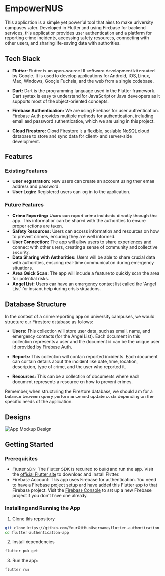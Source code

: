 # EmpowerNUS

This application is a simple yet powerful tool that aims to make university campuses safer. Developed in Flutter and using Firebase for backend services, this application provides user authentication and a platform for reporting crime incidents, accessing safety resources, connecting with other users, and sharing life-saving data with authorities. 

## Tech Stack

- **Flutter:** Flutter is an open-source UI software development kit created by Google. It is used to develop applications for Android, iOS, Linux, Mac, Windows, Google Fuchsia, and the web from a single codebase.
  
- **Dart:** Dart is the programming language used in the Flutter framework. Dart syntax is easy to understand for JavaScript or Java developers as it supports most of the object-oriented concepts.

- **Firebase Authentication:** We are using Firebase for user authentication. Firebase Auth provides multiple methods for authentication, including email and password authentication, which we are using in this project.
  
- **Cloud Firestore:** Cloud Firestore is a flexible, scalable NoSQL cloud database to store and sync data for client- and server-side development.

## Features

### Existing Features

- **User Registration:** New users can create an account using their email address and password.
- **User Login:** Registered users can log in to the application.

### Future Features

- **Crime Reporting:** Users can report crime incidents directly through the app. This information can be shared with the authorities to ensure proper actions are taken.
- **Safety Resources:** Users can access information and resources on how to prevent crimes, ensuring they are well informed.
- **User Connection:** The app will allow users to share experiences and connect with other users, creating a sense of community and collective security.
- **Data Sharing with Authorities:** Users will be able to share crucial data with authorities, ensuring real-time communication during emergency situations.
- **Area Quick Scan:** The app will include a feature to quickly scan the area for potential risks.
- **Angel List:** Users can have an emergency contact list called the 'Angel List' for instant help during crisis situations.

## Database Structure

In the context of a crime reporting app on university campuses, we would structure our Firestore database as follows:

- **Users:** This collection will store user data, such as email, name, and emergency contacts (for the Angel List). Each document in this collection represents a user and the document id can be the unique user id provided by Firebase Auth.

- **Reports:** This collection will contain reported incidents. Each document can contain details about the incident like date, time, location, description, type of crime, and the user who reported it.

- **Resources:** This can be a collection of documents where each document represents a resource on how to prevent crimes.

Remember, when structuring the Firestore database, we should aim for a balance between query performance and update costs depending on the specific needs of the application.

## Designs

![App Mockup Design](images/App%20Mockup%20Design.png)


## Getting Started

### Prerequisites

- Flutter SDK: The Flutter SDK is required to build and run the app. Visit the [official Flutter site](https://flutter.dev/) to download and install Flutter.
- Firebase Account: This app uses Firebase for authentication. You need to have a Firebase project setup and have added this Flutter app to that Firebase project. Visit the [Firebase Console](https://console.firebase.google.com) to set up a new Firebase project if you don't have one already.

### Installing and Running the App

1. Clone this repository:

```bash
git clone https://github.com/YourGitHubUsername/flutter-authentication-app.git
cd flutter-authentication-app
```

2. Install dependencies:

```bash
flutter pub get


```

3. Run the app:

```bash
flutter run
```

